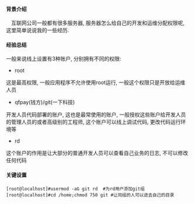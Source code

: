 #### 背景介绍

&emsp;互联网公司一般都有很多服务器, 服务器怎么给自己的开发和运维分配权限呢, 这里简单说说我的一些经历.

#### 经验总结

一般来说线上设置有3种账户, 分别拥有不同的权限:

* root

这是最高权限, 一般应用程序不允许使用root运行, 一般这个权限只是开放给运维人员

* qfpay(钱方)/git(一下科技)

开发人员代码部署的账户, 这也是最常使用的账户, 一般授权这些账户给开发人员的管理人员的或者高级别的工程师, 这个账户可以线上调试代码, 更改代码运行环境等

* rd

这个账户的作用是让大部分的普通开发人员可以查看自己业务的日志, 不可以修改任何代码

#### 关键设置

```
[root@localhost]#usermod -aG git rd  #为rd用户添加git组
[root@localhost]#cd /home;chmod 750 git #让同组的人可以进去自己的目录
```
